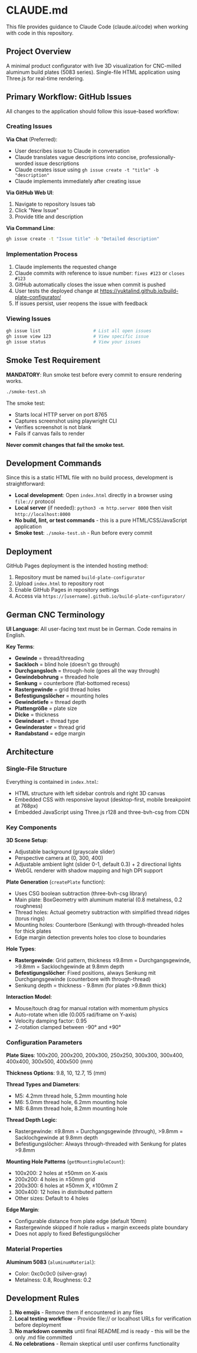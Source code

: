 # CLAUDE.md

This file provides guidance to Claude Code (claude.ai/code) when working with code in this repository.

## Project Overview

A minimal product configurator with live 3D visualization for CNC-milled aluminum build plates (5083 series). Single-file HTML application using Three.js for real-time rendering.

## Primary Workflow: GitHub Issues

All changes to the application should follow this issue-based workflow:

### Creating Issues

**Via Chat** (Preferred):
- User describes issue to Claude in conversation
- Claude translates vague descriptions into concise, professionally-worded issue descriptions
- Claude creates issue using `gh issue create -t "title" -b "description"`
- Claude implements immediately after creating issue

**Via GitHub Web UI**:
1. Navigate to repository Issues tab
2. Click "New Issue"
3. Provide title and description

**Via Command Line**:
```bash
gh issue create -t "Issue title" -b "Detailed description"
```

### Implementation Process

1. Claude implements the requested change
2. Claude commits with reference to issue number: `fixes #123` or `closes #123`
3. GitHub automatically closes the issue when commit is pushed
4. User tests the deployed change at https://yuktalind.github.io/build-plate-configurator/
5. If issues persist, user reopens the issue with feedback

### Viewing Issues

```bash
gh issue list                    # List all open issues
gh issue view 123                # View specific issue
gh issue status                  # View your issues
```

## Smoke Test Requirement

**MANDATORY**: Run smoke test before every commit to ensure rendering works.

```bash
./smoke-test.sh
```

The smoke test:
- Starts local HTTP server on port 8765
- Captures screenshot using playwright CLI
- Verifies screenshot is not blank
- Fails if canvas fails to render

**Never commit changes that fail the smoke test.**

## Development Commands

Since this is a static HTML file with no build process, development is straightforward:

- **Local development**: Open `index.html` directly in a browser using `file://` protocol
- **Local server** (if needed): `python3 -m http.server 8000` then visit `http://localhost:8000`
- **No build, lint, or test commands** - this is a pure HTML/CSS/JavaScript application
- **Smoke test**: `./smoke-test.sh` - Run before every commit

## Deployment

GitHub Pages deployment is the intended hosting method:
1. Repository must be named `build-plate-configurator`
2. Upload `index.html` to repository root
3. Enable GitHub Pages in repository settings
4. Access via `https://[username].github.io/build-plate-configurator/`

## German CNC Terminology

**UI Language**: All user-facing text must be in German. Code remains in English.

**Key Terms**:
- **Gewinde** = thread/threading
- **Sackloch** = blind hole (doesn't go through)
- **Durchgangsloch** = through-hole (goes all the way through)
- **Gewindebohrung** = threaded hole
- **Senkung** = counterbore (flat-bottomed recess)
- **Rastergewinde** = grid thread holes
- **Befestigungslöcher** = mounting holes
- **Gewindetiefe** = thread depth
- **Plattengröße** = plate size
- **Dicke** = thickness
- **Gewindeart** = thread type
- **Gewinderaster** = thread grid
- **Randabstand** = edge margin

## Architecture

### Single-File Structure
Everything is contained in `index.html`:
- HTML structure with left sidebar controls and right 3D canvas
- Embedded CSS with responsive layout (desktop-first, mobile breakpoint at 768px)
- Embedded JavaScript using Three.js r128 and three-bvh-csg from CDN

### Key Components

**3D Scene Setup**:
- Adjustable background (grayscale slider)
- Perspective camera at (0, 300, 400)
- Adjustable ambient light (slider 0-1, default 0.3) + 2 directional lights
- WebGL renderer with shadow mapping and high DPI support

**Plate Generation** (`createPlate` function):
- Uses CSG boolean subtraction (three-bvh-csg library)
- Main plate: BoxGeometry with aluminum material (0.8 metalness, 0.2 roughness)
- Thread holes: Actual geometry subtraction with simplified thread ridges (torus rings)
- Mounting holes: Counterbore (Senkung) with through-threaded holes for thick plates
- Edge margin detection prevents holes too close to boundaries

**Hole Types**:
- **Rastergewinde**: Grid pattern, thickness ≤9.8mm = Durchgangsgewinde, >9.8mm = Sacklochgewinde at 9.8mm depth
- **Befestigungslöcher**: Fixed positions, always Senkung mit Durchgangsgewinde (counterbore with through-thread)
- Senkung depth = thickness - 9.8mm (for plates >9.8mm thick)

**Interaction Model**:
- Mouse/touch drag for manual rotation with momentum physics
- Auto-rotate when idle (0.005 rad/frame on Y-axis)
- Velocity damping factor: 0.95
- Z-rotation clamped between -90° and +90°

### Configuration Parameters

**Plate Sizes**: 100x200, 200x200, 200x300, 250x250, 300x300, 300x400, 400x400, 300x500, 400x500 (mm)

**Thickness Options**: 9.8, 10, 12.7, 15 (mm)

**Thread Types and Diameters**:
- M5: 4.2mm thread hole, 5.2mm mounting hole
- M6: 5.0mm thread hole, 6.2mm mounting hole
- M8: 6.8mm thread hole, 8.2mm mounting hole

**Thread Depth Logic**:
- Rastergewinde: ≤9.8mm = Durchgangsgewinde (through), >9.8mm = Sacklochgewinde at 9.8mm depth
- Befestigungslöcher: Always through-threaded with Senkung for plates >9.8mm

**Mounting Hole Patterns** (`getMountingHoleCount`):
- 100x200: 2 holes at ±50mm on X-axis
- 200x200: 4 holes in ±50mm grid
- 200x300: 6 holes at ±50mm X, ±100mm Z
- 300x400: 12 holes in distributed pattern
- Other sizes: Default to 4 holes

**Edge Margin**:
- Configurable distance from plate edge (default 10mm)
- Rastergewinde skipped if hole radius + margin exceeds plate boundary
- Does not apply to fixed Befestigungslöcher

### Material Properties

**Aluminum 5083** (`aluminumMaterial`):
- Color: 0xc0c0c0 (silver-gray)
- Metalness: 0.8, Roughness: 0.2

## Development Rules

1. **No emojis** - Remove them if encountered in any files
2. **Local testing workflow** - Provide file:// or localhost URLs for verification before deployment
3. **No markdown commits** until final README.md is ready - this will be the only .md file committed
4. **No celebrations** - Remain skeptical until user confirms functionality
